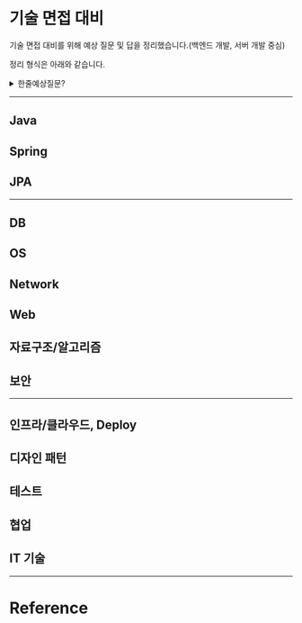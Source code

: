 # 기술 면접 대비

기술 면접 대비를 위해 예상 질문 및 답을 정리했습니다.(백엔드 개발, 서버 개발 중심)


정리 형식은 아래와 같습니다.
<details>
<summary>한줄예상질문?</summary>
<div markdown="1">

> 한줄답변
- 
- 


<br>

#### 참고  

- 

<br>
</div>
</details>

---

## Java



## Spring



## JPA

---

## DB

## OS

## Network

## Web

## 자료구조/알고리즘

## 보안

---

## 인프라/클라우드, Deploy

## 디자인 패턴

## 테스트

## 협업

## IT 기술


---

# Reference



